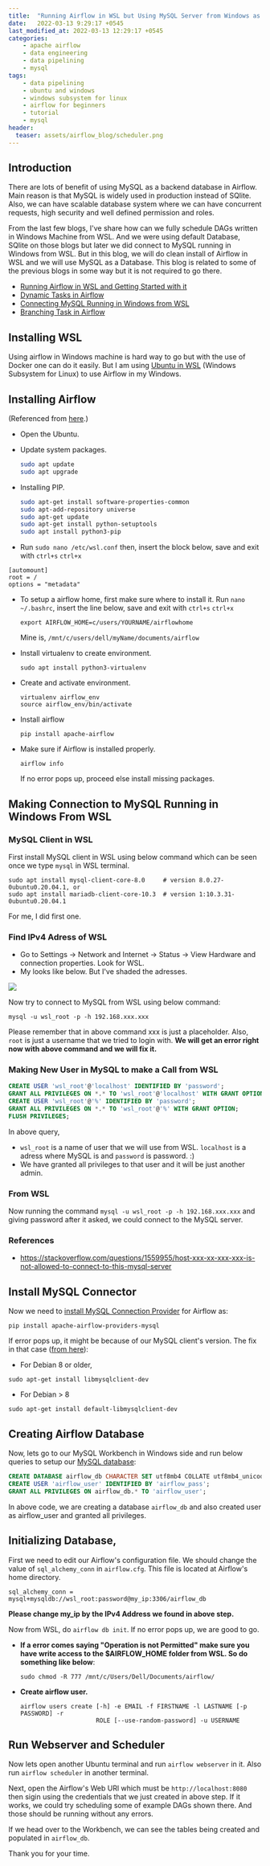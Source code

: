 ```yaml
---
title:  "Running Airflow in WSL but Using MySQL Server from Windows as Default"
date:   2022-03-13 9:29:17 +0545
last_modified_at: 2022-03-13 12:29:17 +0545
categories:
    - apache airflow
    - data engineering
    - data pipelining
    - mysql
tags:
    - data pipelining
    - ubuntu and windows
    - windows subsystem for linux
    - airflow for beginners
    - tutorial
    - mysql
header:
  teaser: assets/airflow_blog/scheduler.png
---
```


## Introduction
There are lots of benefit of using MySQL as a backend database in Airflow. Main reason is that MySQL is widely used in production instead of SQlite. Also, we can have scalable database system where we can have concurrent requests, high security and well defined permission and roles.

From the last few blogs, I've share how can we fully schedule DAGs written in Windows Machine from WSL. And we were using default Database, SQlite on those blogs but later we did connect to MySQL running in Windows from WSL. But in this blog, we will do clean install of Airflow in WSL and we will use MySQL as a Database. This blog is related to some of the previous blogs in some way but it is not required to go there.
* [Running Airflow in WSL and Getting Started with it](https://q-viper.github.io/2021/12/01/running-airflow-in-wsl-and-getting-started-with-it/)
* [Dynamic Tasks in Airflow](https://q-viper.github.io/2022/01/09/airflow-dynamic-tasks/)
* [Connecting MySQL Running in Windows from WSL](https://q-viper.github.io/2022/01/13/connecting-windows-mysql-from-wsl/)
* [Branching Task in Airflow](https://q-viper.github.io/2022/01/23/branching-task-in-airflow/)


## Installing WSL
Using airflow in Windows machine is hard way to go but with the use of Docker one can do it easily. But I am using [Ubuntu in WSL](https://www.microsoft.com/store/productId/9NBLGGH4MSV6) (Windows Subsystem for Linux) to use Airflow in my Windows.

## Installing Airflow
(Referenced from [here](https://towardsdatascience.com/run-apache-airflow-on-windows-10-without-docker-3c5754bb98b4).)
* Open the Ubuntu.
* Update system packages.
    ```bash
    sudo apt update
    sudo apt upgrade
    ```

* Installing PIP.
    ```bash
    sudo apt-get install software-properties-common
    sudo apt-add-repository universe
    sudo apt-get update
    sudo apt-get install python-setuptools
    sudo apt install python3-pip
    ```

* Run `sudo nano /etc/wsl.conf` then, insert the block below, save and exit with `ctrl+s` `ctrl+x`
```
[automount]
root = /
options = "metadata"
```

* To setup a airflow home, first make sure where to install it. Run `nano ~/.bashrc`, insert the line below, save and exit with `ctrl+s` `ctrl+x`

    ```export AIRFLOW_HOME=c/users/YOURNAME/airflowhome```

    Mine is, `/mnt/c/users/dell/myName/documents/airflow`

* Install virtualenv to create environment.
    ```
    sudo apt install python3-virtualenv
    ```

* Create and activate environment.
    ```
    virtualenv airflow_env
    source airflow_env/bin/activate
    ```

* Install airflow
    ```
    pip install apache-airflow
    ```

* Make sure if Airflow is installed properly.
    ```
    airflow info
    ```

    If no error pops up, proceed else install missing packages.


## Making Connection to MySQL Running in Windows From WSL

### MySQL Client in WSL
First install MySQL client in WSL using below command which can be seen once we type `mysql` in WSL terminal.

```shell
sudo apt install mysql-client-core-8.0     # version 8.0.27-0ubuntu0.20.04.1, or
sudo apt install mariadb-client-core-10.3  # version 1:10.3.31-0ubuntu0.20.04.1
```

For me, I did first one.

### Find IPv4 Adress of WSL
* Go to Settings -> Network and Internet -> Status -> View Hardware and connection properties. Look for WSL.
* My looks like below. But I've shaded the adresses.

![]({{site.url}}/assets/wsl_mysql/ipv4_address.png)

Now try to connect to MySQL from WSL using below command:

```shell
mysql -u wsl_root -p -h 192.168.xxx.xxx
```

Please remember that in above command xxx is just a placeholder. Also, `root` is just a username that we tried to login with. **We will get an error right now with above command and we will fix it.**

### Making New User in MySQL to make a Call from WSL

```sql
CREATE USER 'wsl_root'@'localhost' IDENTIFIED BY 'password';
GRANT ALL PRIVILEGES ON *.* TO 'wsl_root'@'localhost' WITH GRANT OPTION;
CREATE USER 'wsl_root'@'%' IDENTIFIED BY 'password';
GRANT ALL PRIVILEGES ON *.* TO 'wsl_root'@'%' WITH GRANT OPTION;
FLUSH PRIVILEGES;
```

In above query, 
* `wsl_root` is a name of user that we will use from WSL. `localhost` is a adress where MySQL is and `password` is password. :)
* We have granted all privileges to that user and it will be just another admin.

### From WSL
Now running the command `mysql -u wsl_root -p -h 192.168.xxx.xxx` and giving password after it asked, we could connect to the MySQL server.

### References
* https://stackoverflow.com/questions/1559955/host-xxx-xx-xxx-xxx-is-not-allowed-to-connect-to-this-mysql-server

## Install MySQL Connector
Now we need to [install MySQL Connection Provider](https://airflow.apache.org/docs/apache-airflow-providers-mysql/stable/index.html) for Airflow as:

```
pip install apache-airflow-providers-mysql
```

If error pops up, it might be because of our MySQL client's version. The fix in that case ([from here](https://stackoverflow.com/a/67605701)):
* For Debian 8 or older,

```
sudo apt-get install libmysqlclient-dev
```

* For Debian > 8

```
sudo apt-get install default-libmysqlclient-dev
```

## Creating Airflow Database
Now, lets go to our MySQL Workbench in Windows side and run below queries to setup our [MySQL database](https://airflow.apache.org/docs/apache-airflow/stable/howto/set-up-database.html):

```sql
CREATE DATABASE airflow_db CHARACTER SET utf8mb4 COLLATE utf8mb4_unicode_ci;
CREATE USER 'airflow_user' IDENTIFIED BY 'airflow_pass';
GRANT ALL PRIVILEGES ON airflow_db.* TO 'airflow_user';
```

In above code, we are creating a database `airflow_db` and also created user as airflow_user and granted all privileges.

## Initializing Database,
First we need to edit our Airflow's configuration file. We should change the value of `sql_alchemy_conn` in `airflow.cfg`. This file is located at Airflow's home directory.

```
sql_alchemy_conn = mysql+mysqldb://wsl_root:password@my_ip:3306/airflow_db
```

**Please change my_ip by the IPv4 Address we found in above step.**

Now from WSL, do `airflow db init`. If no error pops up, we are good to go.

* **If a error comes saying "Operation is not Permitted" make sure you have write access to the $AIRFLOW_HOME folder from WSL. So do something like below**:

    ```
    sudo chmod -R 777 /mnt/c/Users/Dell/Documents/airflow/
    ```

* **Create airflow user.**
    ```
    airflow users create [-h] -e EMAIL -f FIRSTNAME -l LASTNAME [-p PASSWORD] -r
                         ROLE [--use-random-password] -u USERNAME
    ```

## Run Webserver and Scheduler
Now lets open another Ubuntu terminal and run `airflow webserver` in it. Also run `airflow scheduler` in another terminal. 

Next, open the Airflow's Web URl which must be `http://localhost:8080` then sigin using the credentials that we just created in above step. If it works, we could try scheduling some of example DAGs shown there. And those should be running without any errors.


If we head over to the Workbench, we can see the tables being created and populated in `airflow_db`.

Thank you for your time.


```python

```
